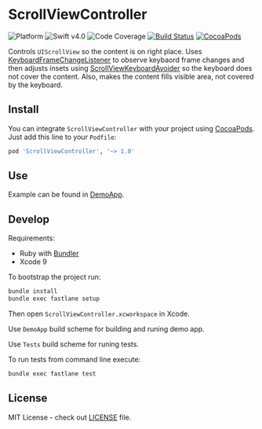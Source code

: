 # ScrollViewController

![Platform](https://img.shields.io/badge/platform-iOS-333333.svg)
![Swift v4.0](https://img.shields.io/badge/swift-v4.0-orange.svg)
![Code Coverage](https://img.shields.io/badge/coverage-100%25-green.svg)
[![Build Status](https://travis-ci.org/darrarski/ScrollViewController.svg?branch=master)](https://travis-ci.org/darrarski/KeyboardFrameChangeListener)
[![CocoaPods](https://img.shields.io/cocoapods/v/ScrollViewController.svg)](https://cocoapods.org/pods/ScrollViewKeyboardAvoider)

Controls `UIScrollView` so the content is on right place. Uses [KeyboardFrameChangeListener](https://github.com/darrarski/KeyboardFrameChangeListener) to observe keybaord frame changes and then
adjusts insets using [ScrollViewKeyboardAvoider](https://github.com/darrarski/ScrollViewKeyboardAvoider) so the keyboard does not cover the content. Also, makes the content fills visible area, not covered by the keyboard.

## Install

You can integrate `ScrollViewController` with your project using [CocoaPods](https://cocoapods.org). Just add this line to your `Podfile`:

```ruby
pod 'ScrollViewController', '~> 1.0'
```

## Use

Example can be found in [DemoApp](DemoApp).

## Develop

Requirements: 

- Ruby with [Bundler](http://bundler.io)
- Xcode 9

To bootstrap the project run:

```sh
bundle install
bundle exec fastlane setup
```

Then open `ScrollViewController.xcworkspace` in Xcode.

Use `DemoApp` build scheme for building and runing demo app.

Use `Tests` build scheme for runing tests.

To run tests from command line execute:

```sh
bundle exec fastlane test
```

## License

MIT License - check out [LICENSE](LICENSE) file.
